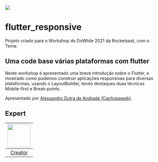 <img src="https://i.imgur.com/XSFK6Br.png" />

# flutter_responsive

Projeto criado para o Workshop do DoWhile 2021 da Rocketseat, com o Tema:
## Uma code base várias plataformas com flutter

Neste workshop é apresentado uma breve introdução sobre o Flutter, e mostrado como podemos construir aplicações responsivas para diversas plataformas, usando o LayoutBuilder, tendo destaques duas técnicas Mobile-first e Break-points.

Apresentado por [Alessandro Dutra de Andrade (Cachopaweb)][1].

## Expert

| [<img src="https://github.com/cachopaweb.png" width="75px;"/>][1] |
| :-: |
|[Creator][1]|


[1]: https://github.com/cachopaweb
